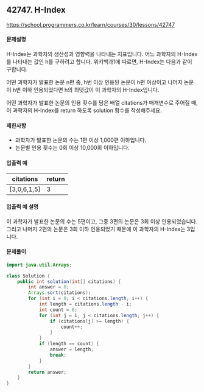 ## 42747. H-Index

https://school.programmers.co.kr/learn/courses/30/lessons/42747

#### 문제설명

H-Index는 과학자의 생산성과 영향력을 나타내는 지표입니다. 어느 과학자의 H-Index를 나타내는 값인 h를 구하려고 합니다. 위키백과1에 따르면, H-Index는 다음과 같이 구합니다.

어떤 과학자가 발표한 논문 n편 중, h번 이상 인용된 논문이 h편 이상이고 나머지 논문이 h번 이하 인용되었다면 h의 최댓값이 이 과학자의 H-Index입니다.

어떤 과학자가 발표한 논문의 인용 횟수를 담은 배열 citations가 매개변수로 주어질 때, 이 과학자의 H-Index를 return 하도록 solution 함수를 작성해주세요.

#### 제한사항

- 과학자가 발표한 논문의 수는 1편 이상 1,000편 이하입니다.
- 논문별 인용 횟수는 0회 이상 10,000회 이하입니다.


#### 입출력 예

| citations   | return |
|-------------|---|
| [3,0,6,1,5] | 3 |

#### 입출력 예 설명

이 과학자가 발표한 논문의 수는 5편이고, 그중 3편의 논문은 3회 이상 인용되었습니다. 그리고 나머지 2편의 논문은 3회 이하 인용되었기 때문에 이 과학자의 H-Index는 3입니다.

#### 문제풀이

```java
import java.util.Arrays;

class Solution {
    public int solution(int[] citations) {
        int answer = 0;
        Arrays.sort(citations);
        for (int i = 0; i < citations.length; i++) {
            int length = citations.length - i;
            int count = 0;
            for (int j = i; j < citations.length; j++) {
                if (citations[j] >= length) {
                    count++;
                }
            }
            if (length == count) {
                answer = length;
                break;
            }
        }
        return answer;
    }
}
```

